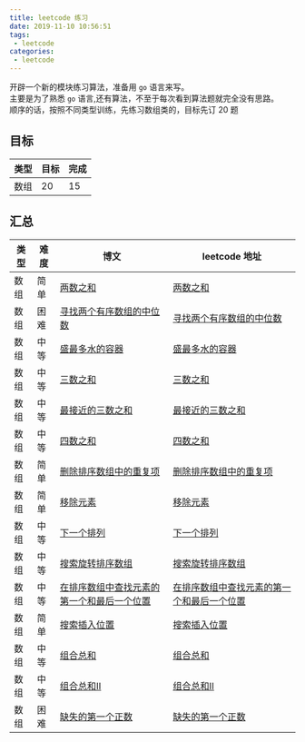 ```yaml
---
title: leetcode 练习
date: 2019-11-10 10:56:51
tags:
 - leetcode
categories: 
 - leetcode
---
```


开辟一个新的模块练习算法，准备用 `go` 语言来写。    
主要是为了熟悉 `go` 语言,还有算法，不至于每次看到算法题就完全没有思路。   
顺序的话，按照不同类型训练，先练习数组类的，目标先订 20 题    

## 目标  

| 类型 | 目标 | 完成 |      
| --- | ---  | --- |    
| 数组 | 20   | 15  |    



## 汇总

| 类型 | 难度 |  博文 | leetcode 地址 |    
| --- | --- | --- | --- |    
| 数组 | 简单 | [两数之和](/2019/11/10/leetcode/1) | [两数之和](https://leetcode-cn.com/problems/two-sum/) |    
| 数组 | 困难 | [寻找两个有序数组的中位数](/2019/11/16/leetcode/4) | [寻找两个有序数组的中位数](https://leetcode-cn.com/problems/median-of-two-sorted-arrays/) |    
| 数组 | 中等 | [盛最多水的容器](/2019/11/16/leetcode/11) | [盛最多水的容器](https://leetcode-cn.com/problems/container-with-most-water/) |    
| 数组 | 中等 | [三数之和](/2019/11/18/leetcode/15) | [三数之和](https://leetcode-cn.com/problems/3sum/) |    
| 数组 | 中等 | [最接近的三数之和](/2019/11/19/leetcode/16) | [最接近的三数之和](https://leetcode-cn.com/problems/3sum-closest/) |    
| 数组 | 中等 | [四数之和](/2019/11/20/leetcode/18) | [四数之和](https://leetcode-cn.com/problems/4sum/) |    
| 数组 | 简单 | [删除排序数组中的重复项](/2019/11/21/leetcode/26) | [删除排序数组中的重复项](https://leetcode-cn.com/problems/remove-duplicates-from-sorted-array/) |    
| 数组 | 简单 | [移除元素](/2019/11/23/leetcode/27) | [移除元素](https://leetcode-cn.com/problems/remove-element/) |    
| 数组 | 中等 | [下一个排列](/2019/11/24/leetcode/31) | [下一个排列](https://leetcode-cn.com/problems/next-permutation/) |    
| 数组 | 中等 | [搜索旋转排序数组](/2019/11/26/leetcode/33) | [搜索旋转排序数组](https://leetcode-cn.com/problems/search-in-rotated-sorted-array/) |    
| 数组 | 中等 | [在排序数组中查找元素的第一个和最后一个位置](/2019/11/28/leetcode/34) | [在排序数组中查找元素的第一个和最后一个位置](https://leetcode-cn.com/problems/find-first-and-last-position-of-element-in-sorted-array/) |    
| 数组 | 简单 | [搜索插入位置](/2019/11/30/leetcode/35) | [搜索插入位置](https://leetcode-cn.com/problems/search-insert-position/) |    
| 数组 | 中等 | [组合总和](/2019/12/01/leetcode/39) | [组合总和](https://leetcode-cn.com/problems/combination-sum/) |    
| 数组 | 中等 | [组合总和II](/2019/12/02/leetcode/40) | [组合总和II](https://leetcode-cn.com/problems/combination-sum-ii/) |    
| 数组 | 困难 | [缺失的第一个正数](/2019/12/04/leetcode/41) | [缺失的第一个正数](https://leetcode-cn.com/problems/first-missing-positive/) |    